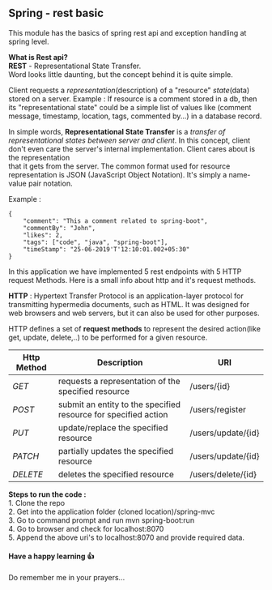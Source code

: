 
  
## Spring - rest basic    
 This module has the basics of spring rest api and exception handling at spring level.    
    
**What is Rest api?**    
 **REST** - Representational State Transfer.    
Word looks little daunting, but the concept behind it is quite simple.    
    
Client requests a _representation_(description) of a "resource" _state_(data) stored on a server. Example : If resource is a comment stored in a db, then its "representational state" could be a simple list of values like (comment message,   timestamp, location, tags, commented by...) in a database record.    
    
In simple words, **Representational State Transfer** is a _transfer of representational states between server and client_.  In this concept, client don't even care the server's internal implementation. Client cares about is the representation     
that it gets from the server. The common format used for resource representation is JSON (JavaScript Object Notation). It's simply a name-value pair notation.    
    
Example :     

	{    
		"comment": "This a comment related to spring-boot",    
	    "commentBy": "John",    
	    "likes": 2,    
	    "tags": ["code", "java", "spring-boot"],    
	    "timeStamp": "25-06-2019'T'12:10:01.002+05:30" 
	} 

In this application we have implemented 5 rest endpoints with 5 HTTP request Methods. Here is a small info about http and it's request methods.  
  
**HTTP** : Hypertext Transfer Protocol is an application-layer protocol for transmitting hypermedia documents, such as HTML. It was designed for web browsers and web servers, but it can also be used for other purposes.  
  
HTTP defines a set of **request methods** to represent the desired action(like get, update, delete,..) to be performed for a given resource.  
  
| Http Method | Description                                                    | URI                     |  
|-------------|----------------------------------------------------------------|--------------------------------|  
| *GET* | requests a representation of the specified resource             | /users/{id}                    |  
| *POST* | submit an entity to the specified resource for specified action  | /users/register                |  
| *PUT* | update/replace the specified resource                           | /users/update/{id}             |  
| *PATCH* | partially updates the specified resource                        | /users/update/{id}             |  
| *DELETE* | deletes the specified resource                                  | /users/delete/{id}             |  
  
**Steps to run the code :**   
    1. Clone the repo  
    2. Get into the application folder (cloned location)/spring-mvc  
    3. Go to command prompt and run mvn spring-boot:run  
    4. Go to browser and check for localhost:8070  
    5. Append the above uri's to localhost:8070 and provide required data.


#### Have a happy learning :thumbsup:
Do remember me in your prayers...